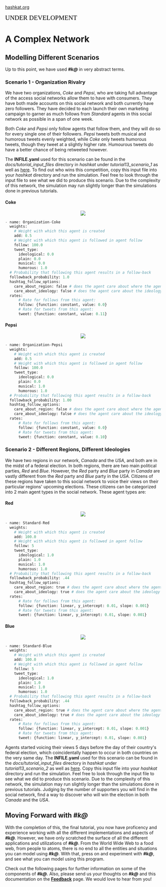 [hashkat.org](http://hashkat.org)

<span style="color:black; font-family:Georgia; font-size:1.5em;">UNDER DEVELOPMENT</span>

# A Complex Network

## Modelling Different Scenarios

Up to this point, we have used ***#k@*** in very abstract terms. 

### Scenario 1 - Organization Rivalry

We have two organizations, *Coke* and *Pepsi*, who are taking full advantage of the access social networks allow them to have with consumers. They have both made accounts on this social network and both currently have zero followers. They have decided to each launch their own marketing campaign to garner as much follows from *Standard* agents in this social network as possible in a span of one week.

Both *Coke* and *Pepsi* only follow agents that follow them, and they will do so for every single one of their followers. *Pepsi* tweets both musical and humorous tweets evenly weighted, while *Coke* only tweets humorous tweets, though they tweet at a slightly higher rate. Humourous tweets do have a better chance of being retweeted however.

The **INFILE.yaml** used for this scenario can be found in the *docs/tutorial_input_files* directory in *hashkat* under *tutorial13_scenario_1* as well as [here](https://github.com/hashkat/hashkat/blob/master/docs/tutorial_input_files/tutorial13_scenario_1/INFILE.yaml). To find out who wins this competition, copy this input file into your *hashkat* directory and run the simulation. Feel free to look through the input file to see what we did to produce this scenario. Due to the complexity of this network, the simulation may run slightly longer than the simulations done in previous tutorials.

#### Coke

<center>
<img src='../img/trading_cards/organization_coke_card.jpg'>
</center>

```python
- name: Organization-Coke
  weights:
    # Weight with which this agent is created
    add: 0.5
    # Weight with which this agent is followed in agent follow
    follow: 100.0
    tweet_type:
      ideological: 0.0
      plain: 0.0
      musical: 0.0
      humorous: 1.0
  # Probability that following this agent results in a follow-back
  followback_probability: 1.0
  hashtag_follow_options:
    care_about_region: false # does the agent care about where the agent they will follow is from?
    care_about_ideology: false # does the agent care about the ideology of the agent they will follow?
  rates:
      # Rate for follows from this agent:
      follow: {function: constant, value: 0.0}
      # Rate for tweets from this agent:
      tweet: {function: constant, value: 0.11}
```

#### Pepsi

<center>
<img src='../img/trading_cards/organization_pepsi_card.jpg'>
</center>

```python
- name: Organization-Pepsi
  weights:
    # Weight with which this agent is created
    add: 0.5
    # Weight with which this agent is followed in agent follow
    follow: 100.0
    tweet_type:
      ideological: 0.0
      plain: 0.0
      musical: 1.0
      humorous: 1.0
  # Probability that following this agent results in a follow-back
  followback_probability: 1.00
  hashtag_follow_options:
    care_about_region: false # does the agent care about where the agent they will follow is from?
    care_about_ideology: false # does the agent care about the ideology of the agent they will follow?
  rates:
      # Rate for follows from this agent:
      follow: {function: constant, value: 0.0}
      # Rate for tweets from this agent:
      tweet: {function: constant, value: 0.10}
```

### Scenario 2 - Different Regions, Different Ideologies

We have two regions in our network, *Canada* and the *USA*, and both are in the midst of a federal election. In both regions, there are two main political parties, *Red* and *Blue*. However, the *Red* party and *Blue* party in *Canada* are vastly different from the *Red* party and *Blue* party in the *USA*. Citizens of these regions have taken to this social network to voice their views on their particular regions' upcoming elections. These citizens can be categorized into 2 main agent types in the social network. These agent types are:

#### Red

<center>
<img src='../img/trading_cards/standard_red_card.jpg'>
</center>

```python
- name: Standard-Red
  weights:
    # Weight with which this agent is created
    add: 100.0
    # Weight with which this agent is followed in agent follow
    follow: 5
    tweet_type:
      ideological: 1.0
      plain: 1.0
      musical: 1.0
      humorous: 1.0
  # Probability that following this agent results in a follow-back
  followback_probability: .44
  hashtag_follow_options:
    care_about_region: true # does the agent care about where the agent they will follow is from?
    care_about_ideology: true # does the agent care about the ideology of the agent they will follow?
  rates: 
      # Rate for follows from this agent:
      follow: {function: linear, y_intercept: 0.01, slope: 0.001}
      # Rate for tweets from this agent:
      tweet: {function: linear, y_intercept: 0.01, slope: 0.001}
```

#### Blue

<center>
<img src='../img/trading_cards/standard_blue_card.jpg'>
</center>

```python
- name: Standard-Blue
  weights:
    # Weight with which this agent is created
    add: 100.0
    # Weight with which this agent is followed in agent follow
    follow: 5
    tweet_type:
      ideological: 1.0
      plain: 1.0
      musical: 1.0
      humorous: 1.0
  # Probability that following this agent results in a follow-back
  followback_probability: .44
  hashtag_follow_options:
    care_about_region: true # does the agent care about where the agent they will follow is from?
    care_about_ideology: true # does the agent care about the ideology of the agent they will follow?
  rates:
      # Rate for follows from this agent:
      follow: {function: linear, y_intercept: 0.01, slope: 0.001}
      # Rate for tweets from this agent:
      tweet: {function: linear, y_intercept: 0.01, slope: 0.001}
```

Agents started voicing their views 5 days before the day of their country's federal election, which coincidentally happen to occur in both countries on the very same day. The **INFILE.yaml** used for this scenario can be found in the *docs/tutorial_input_files* directory in *hashkat* under *tutorial13_scenario_2* as well as [here](https://github.com/hashkat/hashkat/blob/master/docs/tutorial_input_files/tutorial13_scenario_2/INFILE.yaml). Copy this input file into your *hashkat* directory and run the simulation. Feel free to look through the input file to see what we did to produce this scenario. Due to the complexity of this network, the simulation may run slightly longer than the simulations done in previous tutorials. Judging by the number of supporters you will find in the social network, find a way to discover who will win the election in both *Canada* and the *USA*.

## Moving Forward with ***#k@***

With the completion of this, the final tutorial, you now have proficency and experience working with all the different implementations and aspects of ***#k@***. However, we have only scratched the surface of all the different applications and utilizations of ***#k@***. From the World Wide Web to a food web, from people to atoms, there is no end to all the entities and situations you can model using ***#k@***. With that, press on and experiment with ***#k@***, and see what you can model using this program.

Check out the following pages for further information on some of the components of ***#k@***. Also, please send us your thoughts on ***#k@*** and this documentation on the [**Feedback**](http://docs.hashkat.org/en/latest/feedback/) page. We would love to hear from you!
